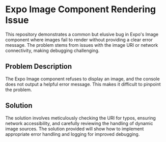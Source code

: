 # Expo Image Component Rendering Issue

This repository demonstrates a common but elusive bug in Expo's Image component where images fail to render without providing a clear error message. The problem stems from issues with the image URI or network connectivity, making debugging challenging.

## Problem Description
The Expo Image component refuses to display an image, and the console does not output a helpful error message.  This makes it difficult to pinpoint the problem.

## Solution
The solution involves meticulously checking the URI for typos, ensuring network accessibility, and carefully reviewing the handling of dynamic image sources.  The solution provided will show how to implement appropriate error handling and logging for improved debugging.